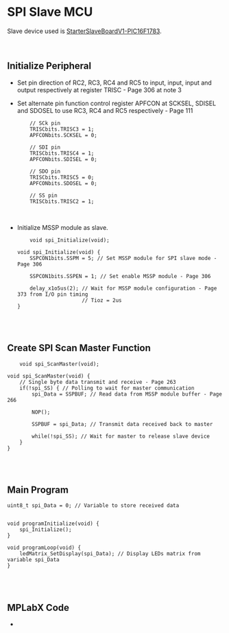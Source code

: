 # SPI Slave MCU

Slave device used is [StarterSlaveBoardV1-PIC16F1783](https://github.com/i9Workshop/Tutorials-Microchip-XC8).
<br/>

<br/>

## Initialize Peripheral

* Set pin direction of RC2, RC3, RC4 and RC5 to input, input, input and output respectively at register TRISC - Page 306 at note 3
* Set alternate pin function control register APFCON at SCKSEL, SDISEL and SDOSEL to use RC3, RC4 and RC5 respectively - Page 111
  ```
      // SCk pin
      TRISCbits.TRISC3 = 1;
      APFCONbits.SCKSEL = 0;
      
      // SDI pin
      TRISCbits.TRISC4 = 1;
      APFCONbits.SDISEL = 0;
      
      // SDO pin
      TRISCbits.TRISC5 = 0;
      APFCONbits.SDOSEL = 0;
      
      // SS pin
      TRISCbits.TRISC2 = 1;
  ```
  <br/>

* Initialize MSSP module as slave.
  ```
      void spi_Initialize(void);
  ```
  
  ```
  void spi_Initialize(void) {
      SSPCON1bits.SSPM = 5; // Set MSSP module for SPI slave mode - Page 306
  	  
      SSPCON1bits.SSPEN = 1; // Set enable MSSP module - Page 306
      
      delay_x1o5us(2); // Wait for MSSP module configuration - Page 373 from I/O pin timing
                       // Tioz = 2us
  }
  ```
<br/>

<br/>

## Create SPI Scan Master Function

```
    void spi_ScanMaster(void);
```

```
void spi_ScanMaster(void) {
    // Single byte data transmit and receive - Page 263
    if(!spi_SS) { // Polling to wait for master communication
        spi_Data = SSPBUF; // Read data from MSSP module buffer - Page 266
        
        NOP();
        
        SSPBUF = spi_Data; // Transmit data received back to master
        
        while(!spi_SS); // Wait for master to release slave device
    }
}
```
<br/>

<br/>

## Main Program

```
uint8_t spi_Data = 0; // Variable to store received data


void programInitialize(void) {
    spi_Initialize();
}

void programLoop(void) {
    ledMatrix_SetDisplay(spi_Data); // Display LEDs matrix from variable spi_Data
}
```
<br/>

<br/>

## MPLabX Code

* 
<br/>

<br/>

